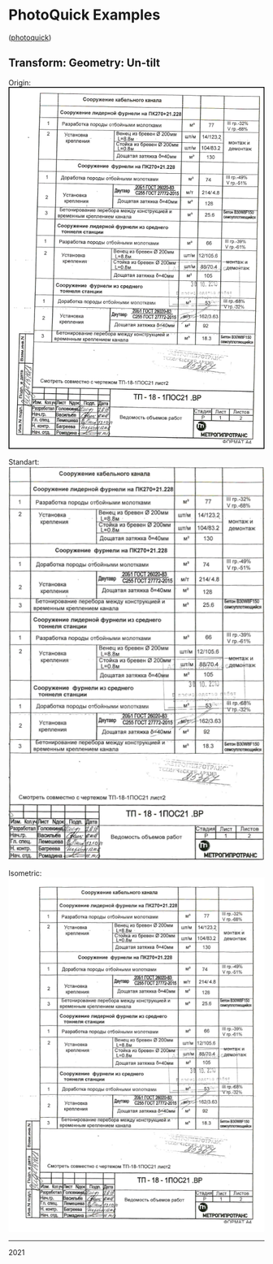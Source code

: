 # PhotoQuick Examples

([photoquick](https://github.com/ImageProcessing-ElectronicPublications/photoquick))

## Transform: Geometry: Un-tilt

Origin:  
![orig](../../../../orig/page0002.png)

Standart:  
![standart](./page0002.un-tilt.png)

Isometric:  
![isometric](./page0002.un-tilt.isometric.png)

----

2021
